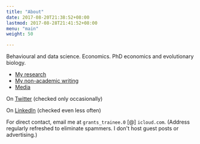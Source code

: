 ```yaml
---
title: "About"
date: 2017-08-20T21:38:52+08:00
lastmod: 2017-08-28T21:41:52+08:00
menu: "main"
weight: 50

---
```


Behavioural and data science. Economics. PhD economics and evolutionary biology.

- [My research](/research/)
- [My non-academic writing](/writing/)
- [Media](/media/)

On [Twitter](https://twitter.com/jasonacollins) (checked only occasionally)

On [LinkedIn](https://www.linkedin.com/in/jasonallancollins/) (checked even less often)

For direct contact, email me at `grants_trainee.0` [@] `icloud.com`. (Address regularly refreshed to eliminate spammers.  I don't host guest posts or advertising.)
